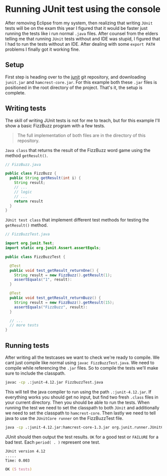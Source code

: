 # Running JUnit test using the console

After removing Eclipse from my system, then realizing that writing `JUnit` tests will be on the exam
this year I figured that it would be faster just running the tests like i run normal `.java` files.
After counsel from the elders telling me that running `JUnit` tests without and IDE was stupid, I
figured that I had to run the tests without an IDE. After dealing with some `export PATH` problems I
finally got it working fine.

## Setup

First step is heading over to the [junit](https://github.com/junit-team/junit4/wiki/Download-and-Install)
git repository, and downloading `junit.jar` and `hamcrest-core.jar`. For this example both these
`.jar` files is positioned in the root directory of the project. That's it, the setup is complete.

## Writing tests

The skill of writing JUnit tests is not for me to teach, but for this example I'll show a basic 
FizzBuzz program with a few tests. 

> The full implementation of both files are in the directory of this repository.

`Java class` that returns the result of the FizzBuzz word game using the method `getResult()`.
```java
// FizzBuzz.java

public class FizzBuzz {
  public String getResult(int i) {
    String result;
    // ...
    // logic
    // ...
    return result
  }
}
```

`JUnit test class` that implement different test methods for testing the `getResult()` method.
```java
// FizzBuzzTest.java

import org.junit.Test;
import static org.junit.Assert.assertEquls;

public class FizzBuzzTest {

  @Test
  public void test_getResult_returnOne() {
    String result = new FizzBuzz().getResult(1);
    assertEquals("1", result):
  }

  @Test
  public void test_getResult_returnBuzz() {
    String result = new FizzBuzz().getResult(15);
    assertEquals("FizzBuzz", result):
  }

  // ...
  // more tests
}
```
## Running tests

After writing all the testcases we want to check we're ready to compile. We cant just compile like
normal using `javac FizzBuzzTest.java`. We need to compile while referencing the `.jar` files. So to
compile the tests we'll make sure to include the classpath.
```zsh
javac -cp .:junit-4.12.jar FizzbuzzTest.java
```
This will tell the java compiler to run using the path `.:junit-4.12.jar`. If everything works you
should get no input, but find two fresh `.class` files in your current directory. Then you should be
able to run the tests. When running the test we need to set the classpath to both `JUnit` and 
additionally we need to set the classpath to `hamcrest-core`. Then lastly we need to tell java to 
use the `JUnitCore runner` on the FizzBuzzTest file. 
```zsh
java -cp .:junit-4.12.jar:hamcrest-core-1.3.jar org.junit.runner.JUnitCore FizzbuzzTest
```

JUnit should then output the test results. `OK` for a good test or `FAILURE` for a bad test.
Each `period( . )` represent one test.
```zsh
JUnit version 4.12
.....
Time: 0.003

OK (5 tests)
```
